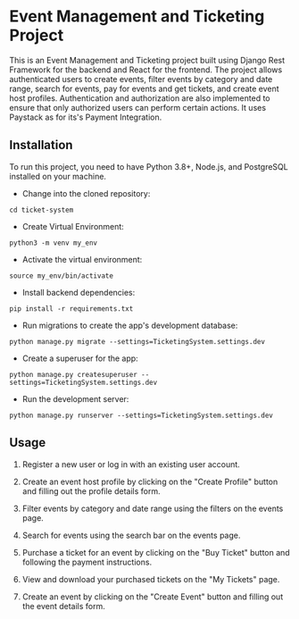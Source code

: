 # Event Management and Ticketing Project

This is an Event Management and Ticketing project built using 
Django Rest Framework for the backend and React for the frontend. 
The project allows authenticated users to create events, filter 
events by category and date range, search for events, 
pay for events and get tickets, and create event host profiles.
Authentication and authorization are also implemented to 
ensure that only authorized users can perform certain actions. 
It uses Paystack as for its's Payment Integration.

## Installation
To run this project, you need to have Python 3.8+, Node.js, and PostgreSQL installed on your machine.

* Change into the cloned repository:

```
cd ticket-system
```

* Create Virtual Environment:

```
python3 -m venv my_env
```

* Activate the virtual environment:

```
source my_env/bin/activate
```

* Install backend dependencies:

```
pip install -r requirements.txt
```

* Run migrations to create the app's development database:

```
python manage.py migrate --settings=TicketingSystem.settings.dev
```

* Create a superuser for the app:

```
python manage.py createsuperuser --settings=TicketingSystem.settings.dev
```

* Run the development server:

```
python manage.py runserver --settings=TicketingSystem.settings.dev
```

## Usage

1. Register a new user or log in with an existing user account.

2. Create an event host profile by clicking on the "Create Profile" button and filling out the profile details form.

3. Filter events by category and date range using the filters on the events page.

4. Search for events using the search bar on the events page.

5. Purchase a ticket for an event by clicking on the "Buy Ticket" button and following the payment instructions.

6. View and download your purchased tickets on the "My Tickets" page.

7. Create an event by clicking on the "Create Event" button and filling out the event details form.

